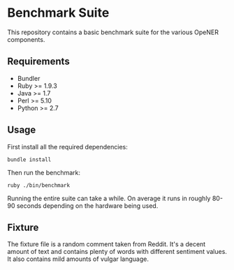 # Benchmark Suite

This repository contains a basic benchmark suite for the various OpeNER
components.

## Requirements

* Bundler
* Ruby >= 1.9.3
* Java >= 1.7
* Perl >= 5.10
* Python >= 2.7

## Usage

First install all the required dependencies:

    bundle install

Then run the benchmark:

    ruby ./bin/benchmark

Running the entire suite can take a while. On average it runs in roughly 80-90
seconds depending on the hardware being used.

## Fixture

The fixture file is a random comment taken from Reddit. It's a decent amount of
text and contains plenty of words with different sentiment values. It also
contains mild amounts of vulgar language.
